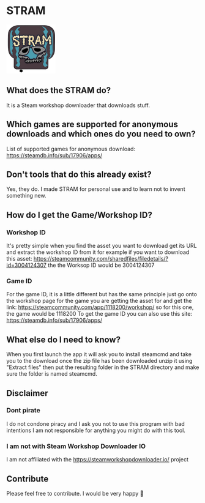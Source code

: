 # STRAM
![STRAM](https://raw.githubusercontent.com/MARIUCHINAS/STRAM/master/STRAM/Resources/STRAM%20(Custom).png)

## What does the STRAM do?
It is a Steam workshop downloader that downloads stuff.

## Which games are supported for anonymous downloads and which ones do you need to own?
List of supported games for anonymous download: https://steamdb.info/sub/17906/apps/

## Don't tools that do this already exist?
Yes, they do. I made STRAM for personal use and to learn not to invent something new.

## How do I get the Game/Workshop ID?
### Workshop ID
It's pretty simple when you find the asset you want to download get its URL and extract the workshop ID from it for example if you want to download this asset: https://steamcommunity.com/sharedfiles/filedetails/?id=3004124307 the the Worksop ID would be 3004124307
### Game ID
For the game ID, it is a little different but has the same principle just go onto the workshop page for the game you are getting the asset for and get the link: https://steamcommunity.com/app/1118200/workshop/
so for this one, the game would be 1118200
To get the game ID you can also use this site: https://steamdb.info/sub/17906/apps/

## What else do I need to know?
When you first launch the app it will ask you to install steamcmd and take you to the download once the zip file has been downloaded unzip it using "Extract files" then put the resulting folder in the STRAM directory and make sure the folder is named steamcmd.

## Disclaimer 
### Dont pirate
I do not condone piracy and I ask you not to use this program with bad intentions I am not responsible for anything you might do with this tool.

### I am not with Steam Workshop Downloader IO
I am not affiliated with the https://steamworkshopdownloader.io/ project 

## Contribute
Please feel free to contribute. I would be very happy 🙂
